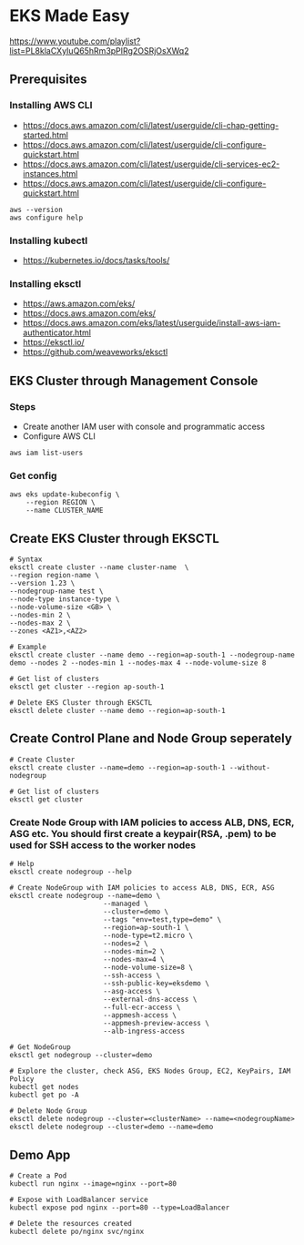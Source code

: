 # EKS Made Easy
https://www.youtube.com/playlist?list=PL8klaCXyIuQ65hRm3pPIRg2OSRjOsXWq2

## Prerequisites

### Installing AWS CLI
- https://docs.aws.amazon.com/cli/latest/userguide/cli-chap-getting-started.html
- https://docs.aws.amazon.com/cli/latest/userguide/cli-configure-quickstart.html
- https://docs.aws.amazon.com/cli/latest/userguide/cli-services-ec2-instances.html
- https://docs.aws.amazon.com/cli/latest/userguide/cli-configure-quickstart.html

```
aws --version
aws configure help
```

### Installing kubectl
- https://kubernetes.io/docs/tasks/tools/


### Installing eksctl
- https://aws.amazon.com/eks/
- https://docs.aws.amazon.com/eks/
- https://docs.aws.amazon.com/eks/latest/userguide/install-aws-iam-authenticator.html
- https://eksctl.io/
- https://github.com/weaveworks/eksctl


## EKS Cluster through Management Console
### Steps
- Create another IAM user with console and programmatic access
- Configure AWS CLI

```
aws iam list-users
```
### Get config
```
aws eks update-kubeconfig \
    --region REGION \
    --name CLUSTER_NAME 
```

## Create EKS Cluster through EKSCTL

```
# Syntax
eksctl create cluster --name cluster-name  \
--region region-name \
--version 1.23 \
--nodegroup-name test \
--node-type instance-type \
--node-volume-size <GB> \
--nodes-min 2 \
--nodes-max 2 \ 
--zones <AZ1>,<AZ2>

# Example
eksctl create cluster --name demo --region=ap-south-1 --nodegroup-name demo --nodes 2 --nodes-min 1 --nodes-max 4 --node-volume-size 8 

# Get list of clusters
eksctl get cluster --region ap-south-1

# Delete EKS Cluster through EKSCTL
eksctl delete cluster --name demo --region=ap-south-1
```

## Create Control Plane and Node Group seperately

```
# Create Cluster
eksctl create cluster --name=demo --region=ap-south-1 --without-nodegroup 

# Get list of clusters
eksctl get cluster    
```

### Create Node Group with IAM policies to access ALB, DNS, ECR, ASG etc. You should first create a keypair(RSA, .pem) to be used for SSH access to the worker nodes
```
# Help
eksctl create nodegroup --help

# Create NodeGroup with IAM policies to access ALB, DNS, ECR, ASG
eksctl create nodegroup --name=demo \
                       --managed \
                       --cluster=demo \
                       --tags "env=test,type=demo" \
                       --region=ap-south-1 \
                       --node-type=t2.micro \
                       --nodes=2 \
                       --nodes-min=2 \
                       --nodes-max=4 \
                       --node-volume-size=8 \
                       --ssh-access \
                       --ssh-public-key=eksdemo \
                       --asg-access \
                       --external-dns-access \
                       --full-ecr-access \
                       --appmesh-access \
                       --appmesh-preview-access \
                       --alb-ingress-access 

# Get NodeGroup
eksctl get nodegroup --cluster=demo

# Explore the cluster, check ASG, EKS Nodes Group, EC2, KeyPairs, IAM Policy
kubectl get nodes 
kubectl get po -A

# Delete Node Group
eksctl delete nodegroup --cluster=<clusterName> --name=<nodegroupName>
eksctl delete nodegroup --cluster=demo --name=demo
```

## Demo App
```
# Create a Pod
kubectl run nginx --image=nginx --port=80 

# Expose with LoadBalancer service
kubectl expose pod nginx --port=80 --type=LoadBalancer

# Delete the resources created
kubectl delete po/nginx svc/nginx
```
